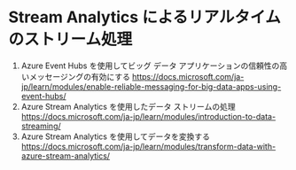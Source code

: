 # Stream Analytics によるリアルタイムのストリーム処理
1. Azure Event Hubs を使用してビッグ データ アプリケーションの信頼性の高いメッセージングの有効にする
https://docs.microsoft.com/ja-jp/learn/modules/enable-reliable-messaging-for-big-data-apps-using-event-hubs/
2. Azure Stream Analytics を使用したデータ ストリームの処理
https://docs.microsoft.com/ja-jp/learn/modules/introduction-to-data-streaming/
3. Azure Stream Analytics を使用してデータを変換する
https://docs.microsoft.com/ja-jp/learn/modules/transform-data-with-azure-stream-analytics/
